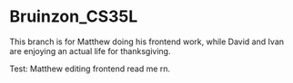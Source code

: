 # Bruinzon_CS35L

This branch is for Matthew doing his frontend work, while David and Ivan are enjoying an actual life for thanksgiving.

Test: Matthew editing frontend read me rn.